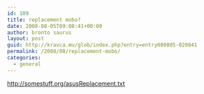 ```yaml
---
id: 109
title: replacement mobo?
date: 2008-08-05T09:08:41+00:00
author: bronto saurus
layout: post
guid: http://kravca.mu/glob/index.php?entry=entry080805-020841
permalink: /2008/08/replacement-mobo/
categories:
  - general
---
```

<a href="http://somestuff.org/asusReplacement.txt" target="_blank" >http://somestuff.org/asusReplacement.txt</a>